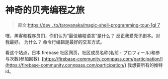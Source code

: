 # 神奇的贝壳编程之旅

> 原文:[https://dev . to/taroyanaka/magic-shell-programming-tour-1gl 7](https://dev.to/taroyanaka/magical-shell-programming-tour-1gl7)

嘿，黑客和程序员们，你们认为“最佳编程语言”是什么？
反正我爱壳子剧本。对我最好。
为什么？
命令行编辑是最好的交互方式。

看这个站点，日本 firebase 社区网页，社区成员名称(名前・プロフィール)和参与次数(参加回数).
[https://firebase-community.connpass.com/participation/](https://firebase-community.connpass.com/participation/)
我想要所有的推特 id。